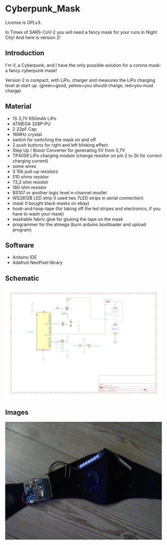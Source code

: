 # Cyberpunk_Mask

License is GPLv3.

In Times of SARS-CoV-2 you will need a fancy mask for your runs in Night City!
And here is version 2!

## Introduction
I'm V, a Cyberpunk, and I have the only possible solution for a corona mask: a fancy cyberpunk mask!

Version 2 is compact, with LiPo, charger and measures the LiPo charging level at start up. (green=good, yellow=you should charge, red=you must charge)

## Material

- 1S 3,7V 650mAh LiPo
- ATMEGA 328P-PU
- 2 22pF Cap
- 16MHz crystal
- switch for switching the mask on and off
- 2 push buttons for right and left blinking effect
- Step Up / Boost Converter for generating 5V from 3,7V
- TP4056 LiPo charging module (change resistor on pin 2 to 2k for correct charging current)
- some wires
- 3 10k pull-up resistors
- 510 ohms resistor
- 73,2 ohm resistor
- 180 ohm resistor
- BS107 or another logic level n-channel mosfet
- WS2812B LED strip (I used two 7LED strips in serial connection)
- mask (I bought black masks on ebay)
- hook-and-loop-tape (for taking off the led stripes and electronics, if you have to wash your mask)
- washable fabric glue for glueing the tape on the mask
- programmer for the atmega (burn arduino bootloader and upload program)

## Software

- Arduino IDE
- Adafruit NeoPixel library

## Schematic

![](media/schem.png)

## Images

![](media/img.jpg)
